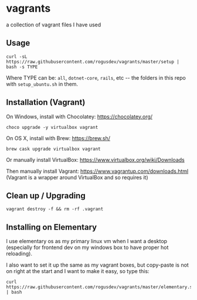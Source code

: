 # vagrants
a collection of vagrant files I have used

## Usage
    curl -sL https://raw.githubusercontent.com/rogusdev/vagrants/master/setup | bash -s TYPE
Where TYPE can be: `all`, `dotnet-core`, `rails`, etc -- the folders in this repo with `setup_ubuntu.sh` in them.

## Installation (Vagrant)

On Windows, install with Chocolatey: https://chocolatey.org/

    choco upgrade -y virtualbox vagrant

On OS X, install with Brew: https://brew.sh/

    brew cask upgrade virtualbox vagrant

Or manually install VirtualBox: https://www.virtualbox.org/wiki/Downloads

Then manually install Vagrant: https://www.vagrantup.com/downloads.html
 (Vagrant is a wrapper around VirtualBox and so requires it)


## Clean up / Upgrading

    vagrant destroy -f && rm -rf .vagrant

## Installing on Elementary

I use elementary os as my primary linux vm when I want a desktop (especially for frontend dev on my windows box to have proper hot reloading).

I also want to set it up the same as my vagrant boxes, but copy-paste is not on right at the start and I want to make it easy, so type this:

    curl https://raw.githubusercontent.com/rogusdev/vagrants/master/elementary.sh | bash
